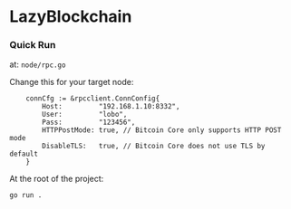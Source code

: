 # LazyBlockchain

### Quick Run

at: `node/rpc.go`

Change this for your target node:
```
	connCfg := &rpcclient.ConnConfig{
		Host:         "192.168.1.10:8332",
		User:         "lobo",
		Pass:         "123456",
		HTTPPostMode: true, // Bitcoin Core only supports HTTP POST mode
		DisableTLS:   true, // Bitcoin Core does not use TLS by default
	}
```

At the root of the project:
```
go run .
```
